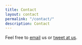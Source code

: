```yaml
---
title: Contact
layout: contact
permalink: "/contact/"
description: Contact
---
```


Feel free to [email](mailto:julee@abevy.com) us or [tweet at us](https://twitter.com/abevy_inc/with_replies).
